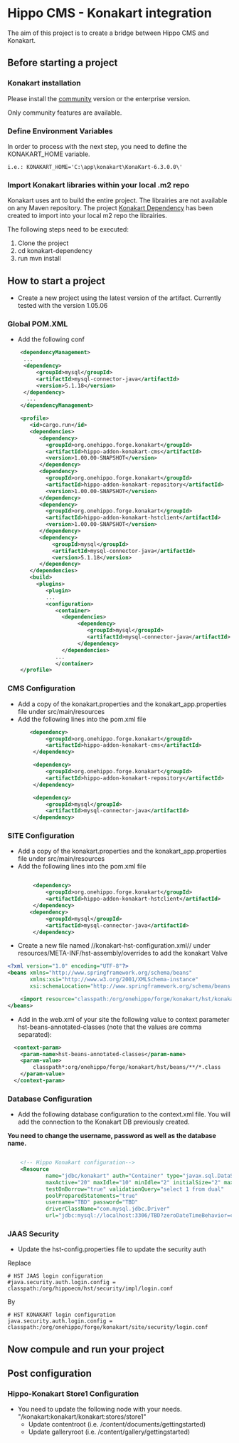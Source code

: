 # Hippo CMS - Konakart integration

The aim of this project is to create a bridge between Hippo CMS and Konakart.

## Before starting a project

### Konakart installation 
Please install the [community](http://www.konakart.com/downloads/community_edition) version or the enterprise version.

Only community features are available.

### Define Environment Variables
In order to process with the next step, you need to define the KONAKART_HOME variable.

```
i.e.: KONAKART_HOME='C:\app\konakart\KonaKart-6.3.0.0\'
```

### Import Konakart libraries within your local .m2 repo
Konakart uses ant to build the entire project. The librairies are not available on any Maven repository. 
The project [Konakart Dependency](https://github.com/jmirc/Hippo-CMS-Konakart/tree/master/konakart-dependency) has been created to import into your local m2 repo the librairies.

The following steps need to be executed:

1. Clone the project
1. cd konakart-dependency
1. run mvn install

## How to start a project

*  Create a new project using the latest version of the artifact. Currently tested with the version 1.05.06

### Global POM.XML
* Add the following conf
```xml
    <dependencyManagement>
     ...
     <dependency>
         <groupId>mysql</groupId>
         <artifactId>mysql-connector-java</artifactId>
         <version>5.1.18</version>
     </dependency>
      ...
    </dependencyManagement>

    <profile>
       <id>cargo.run</id>
       <dependencies>
       	  <dependency>
            <groupId>org.onehippo.forge.konakart</groupId>
            <artifactId>hippo-addon-konakart-cms</artifactId>
            <version>1.00.00-SNAPSHOT</version>
          </dependency>
          <dependency>
            <groupId>org.onehippo.forge.konakart</groupId>
            <artifactId>hippo-addon-konakart-repository</artifactId>
            <version>1.00.00-SNAPSHOT</version>
          </dependency>
          <dependency>
            <groupId>org.onehippo.forge.konakart</groupId>
            <artifactId>hippo-addon-konakart-hstclient</artifactId>
            <version>1.00.00-SNAPSHOT</version>
          </dependency>          
          <dependency>
              <groupId>mysql</groupId>
              <artifactId>mysql-connector-java</artifactId>
              <version>5.1.18</version>
          </dependency>
       </dependencies>
       <build>
         <plugins>
            <plugin>
            ...
            <configuration>
               <container>
                 <dependencies>
                      <dependency>
                         <groupId>mysql</groupId>
                         <artifactId>mysql-connector-java</artifactId>
                      </dependency>
                 </dependencies>
               ...
               </container>
    </profile>
```

### CMS Configuration
* Add a copy of the konakart.properties and the konakart_app.properties file under src/main/resources
* Add the following lines into the pom.xml file

```xml
       <dependency>
            <groupId>org.onehippo.forge.konakart</groupId>
            <artifactId>hippo-addon-konakart-cms</artifactId>
        </dependency>

        <dependency>
            <groupId>org.onehippo.forge.konakart</groupId>
            <artifactId>hippo-addon-konakart-repository</artifactId>
        </dependency>

        <dependency>
            <groupId>mysql</groupId>
            <artifactId>mysql-connector-java</artifactId>
        </dependency>
```

### SITE Configuration
* Add a copy of the konakart.properties and the konakart_app.properties file under src/main/resources
* Add the following lines into the pom.xml file

```xml

        <dependency>
            <groupId>org.onehippo.forge.konakart</groupId>
            <artifactId>hippo-addon-konakart-hstclient</artifactId>
        </dependency>
       <dependency>
            <groupId>mysql</groupId>
            <artifactId>mysql-connector-java</artifactId>
        </dependency>
```
* Create a new file named //konakart-hst-configuration.xml// under resources/META-INF/hst-assembly/overrides to add the konakart Valve

```xml
<?xml version="1.0" encoding="UTF-8"?>
<beans xmlns="http://www.springframework.org/schema/beans"
       xmlns:xsi="http://www.w3.org/2001/XMLSchema-instance"
       xsi:schemaLocation="http://www.springframework.org/schema/beans http://www.springframework.org/schema/beans/spring-beans-3.0.xsd">

    <import resource="classpath:/org/onehippo/forge/konakart/hst/konakart-hst-configuration.xml"/>
</beans>
```

* Add in the web.xml of your site the following value to context parameter hst-beans-annotated-classes (note that the values are comma separated):

```xml
  <context-param>
    <param-name>hst-beans-annotated-classes</param-name>
    <param-value>
        classpath*:org/onehippo/forge/konakart/hst/beans/**/*.class
    </param-value>
  </context-param>
```

### Database Configuration
* Add the following database configuration to the context.xml file. You will add the connection to the Konakart DB previously created.

**You need to change the username, password as well as the database name.**

```xml

    <!-- Hippo Konakart configuration-->
    <Resource
            name="jdbc/konakart" auth="Container" type="javax.sql.DataSource"
            maxActive="20" maxIdle="10" minIdle="2" initialSize="2" maxWait="10000"
            testOnBorrow="true" validationQuery="select 1 from dual"
            poolPreparedStatements="true"
            username="TBD" password="TBD"
            driverClassName="com.mysql.jdbc.Driver"
            url="jdbc:mysql://localhost:3306/TBD?zeroDateTimeBehavior=convertToNull&amp;autoReconnect=true&amp;characterEncoding=utf8" />

```
### JAAS Security 
* Update the hst-config.properties file to update the security auth

Replace
```
# HST JAAS login configuration
#java.security.auth.login.config = classpath:/org/hippoecm/hst/security/impl/login.conf
```

By
```
# HST KONAKART login configuration
java.security.auth.login.config = classpath:/org/onehippo/forge/konakart/site/security/login.conf
```

## Now compule and run your project


## Post configuration


### Hippo-Konakart Store1 Configuration
* You need to update the following node with your needs. "/konakart:konakart/konakart:stores/store1"
    * Update contentroot (i.e. /content/documents/gettingstarted)
    * Update galleryroot (i.e. /content/gallery/gettingstarted)
	

	